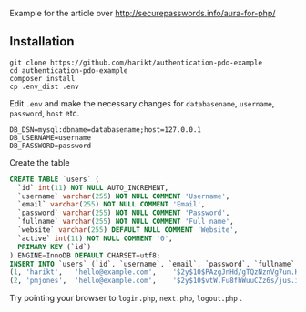 Example for the article over http://securepasswords.info/aura-for-php/

## Installation

```
git clone https://github.com/harikt/authentication-pdo-example
cd authentication-pdo-example
composer install
cp .env_dist .env
```

Edit `.env` and make the necessary changes for `databasename`, `username`, `password`, `host` etc.

```
DB_DSN=mysql:dbname=databasename;host=127.0.0.1
DB_USERNAME=username
DB_PASSWORD=password
```

Create the table

```sql
CREATE TABLE `users` (
  `id` int(11) NOT NULL AUTO_INCREMENT,
  `username` varchar(255) NOT NULL COMMENT 'Username',
  `email` varchar(255) NOT NULL COMMENT 'Email',
  `password` varchar(255) NOT NULL COMMENT 'Password',
  `fullname` varchar(255) NOT NULL COMMENT 'Full name',
  `website` varchar(255) DEFAULT NULL COMMENT 'Website',
  `active` int(11) NOT NULL COMMENT '0',
  PRIMARY KEY (`id`)
) ENGINE=InnoDB DEFAULT CHARSET=utf8;
INSERT INTO `users` (`id`, `username`, `email`, `password`, `fullname`, `website`, `active`) VALUES
(1,	'harikt',	'hello@example.com',	'$2y$10$PAzgJnHd/gTQzNznVg7un.HGEuGHYtYACCFknGuf.4diSunu3MA7C',	'Hari KT',	'http://harikt.com', 1),
(2,	'pmjones',	'hello@example.com',	'$2y$10$vtW.Fu8fhWuuCZz6s/jus.ilkzOMjMGwbzdkZNUzIVZLc.PV/6dVG',	'Paul M Jones',	'http://paul-m-jones.com',	1);
```

Try pointing your browser to `login.php`, `next.php`, `logout.php` .
